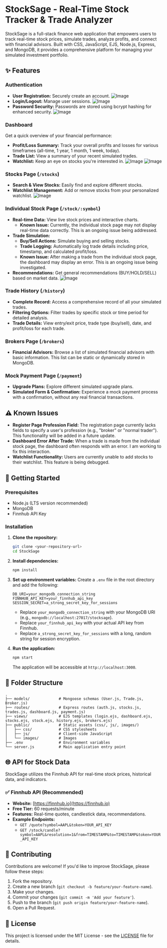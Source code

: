 # StockSage - Real-Time Stock Tracker & Trade Analyzer

StockSage is a full-stack finance web application that empowers users to track real-time stock prices, simulate trades, analyze profits, and connect with financial advisors. Built with CSS, JavaScript, EJS, Node.js, Express, and MongoDB, it provides a comprehensive platform for managing your simulated investment portfolio.

## ✨ Features

### Authentication

  * **User Registration:** Securely create an account.
    ![Image](https://github.com/user-attachments/assets/f29d4d3a-968f-4878-80ee-302949b74d07)
  * **Login/Logout:** Manage user sessions.
    ![Image](https://github.com/user-attachments/assets/e07522a6-2b2d-4e4b-9d4e-c68a6a530ec8)
  * **Password Security:** Passwords are stored using bcrypt hashing for enhanced security.
    ![Image](https://github.com/user-attachments/assets/091547c1-cbb4-4e5a-a11d-fa873afa2e67)

### Dashboard

Get a quick overview of your financial performance:

  * **Profit/Loss Summary:** Track your overall profits and losses for various timeframes (all-time, 1 year, 1 month, 1 week, today).
  * **Trade List:** View a summary of your recent simulated trades.
  * **Watchlist:** Keep an eye on stocks you're interested in.
    ![Image](https://github.com/user-attachments/assets/e89b9613-20e6-480e-9575-2fa38e543104)
    ![Image](https://github.com/user-attachments/assets/a12b800f-0cf2-4d60-a424-d155520cdcb9)
     
### Stocks Page (`/stocks`)

  * **Search & View Stocks:** Easily find and explore different stocks.
  * **Watchlist Management:** Add or remove stocks from your personalized watchlist.
  ![Image](https://github.com/user-attachments/assets/b1ace4bf-6ee6-4b05-9d90-f7ddba29f521)

### Individual Stock Page (`/stock/:symbol`)

  * **Real-time Data:** View live stock prices and interactive charts.
      * **Known Issue:** Currently, the individual stock page may not display real-time data correctly. This is an ongoing issue being addressed.
  * **Trade Simulation:**
      * **Buy/Sell Actions:** Simulate buying and selling stocks.
      * **Trade Logging:** Automatically log trade details including price, timestamp, and calculated profit/loss.
      * **Known Issue:** After making a trade from the individual stock page, the dashboard may display an error. This is an ongoing issue being investigated.
  * **Recommendations:** Get general recommendations (BUY/HOLD/SELL) based on market data.
    ![Image](https://github.com/user-attachments/assets/22330117-6376-417c-bac3-b9772c708167)

### Trade History (`/history`)

  * **Complete Record:** Access a comprehensive record of all your simulated trades.
  * **Filtering Options:** Filter trades by specific stock or time period for detailed analysis.
  * **Trade Details:** View entry/exit price, trade type (buy/sell), date, and profit/loss for each trade.

### Brokers Page (`/brokers`)

  * **Financial Advisors:** Browse a list of simulated financial advisors with basic information. This list can be static or dynamically stored in MongoDB.

### Mock Payment Page (`/payment`)

  * **Upgrade Plans:** Explore different simulated upgrade plans.
  * **Simulated Form & Confirmation:** Experience a mock payment process with a confirmation, without any real financial transactions.

## ⚠️ Known Issues

  * **Register Page Profession Field:** The registration page currently lacks fields to specify a user's profession (e.g., "broker" or "normal trader"). This functionality will be added in a future update.
  * **Dashboard Error After Trade:** When a trade is made from the individual stock page, the dashboard often responds with an error. I am working to fix this interaction.
  * **Watchlist Functionality:** Users are currently unable to add stocks to their watchlist. This feature is being debugged.

## 🚀 Getting Started

### Prerequisites

  * Node.js (LTS version recommended)
  * MongoDB
  * Finnhub API Key

### Installation

1.  **Clone the repository:**

    ```bash
    git clone <your-repository-url>
    cd StockSage
    ```

2.  **Install dependencies:**

    ```bash
    npm install
    ```

3.  **Set up environment variables:**
    Create a `.env` file in the root directory and add the following:

    ```
    DB_URI=your_mongodb_connection_string
    FINNHUB_API_KEY=your_finnhub_api_key
    SESSION_SECRET=a_strong_secret_key_for_sessions
    ```

      * Replace `your_mongodb_connection_string` with your MongoDB URI (e.g., `mongodb://localhost:27017/stocksage`).
      * Replace `your_finnhub_api_key` with your actual API key from Finnhub.
      * Replace `a_strong_secret_key_for_sessions` with a long, random string for session encryption.

4.  **Run the application:**

    ```bash
    npm start
    ```

    The application will be accessible at `http://localhost:3000`.

## 📂 Folder Structure

```
.
├── models/             # Mongoose schemas (User.js, Trade.js, Broker.js)
├── routes/             # Express routes (auth.js, stocks.js, trades.js, dashboard.js, payment.js)
├── views/              # EJS templates (login.ejs, dashboard.ejs, stocks.ejs, stock.ejs, history.ejs, brokers.ejs)
├── public/             # Static assets (css/, js/, images/)
│   ├── css/            # CSS stylesheets
│   ├── js/             # Client-side JavaScript
│   └── images/         # Images
├── .env                # Environment variables
└── server.js           # Main application entry point
```

## 🌐 API for Stock Data

StockSage utilizes the Finnhub API for real-time stock prices, historical data, and indicators.

### ✅ Finnhub API (Recommended)

  * **Website:** [https://finnhub.io](https://finnhub.io)
  * **Free Tier:** 60 requests/minute
  * **Features:** Real-time quotes, candlestick data, recommendations.
  * **Example Endpoints:**
      * `GET /quote?symbol=AAPL&token=YOUR_API_KEY`
      * `GET /stock/candle?symbol=AAPL&resolution=1&from=TIMESTAMP&to=TIMESTAMP&token=YOUR_API_KEY`

## 🤝 Contributing

Contributions are welcome\! If you'd like to improve StockSage, please follow these steps:

1.  Fork the repository.
2.  Create a new branch (`git checkout -b feature/your-feature-name`).
3.  Make your changes.
4.  Commit your changes (`git commit -m 'Add your feature'`).
5.  Push to the branch (`git push origin feature/your-feature-name`).
6.  Open a Pull Request.

## 📜 License

This project is licensed under the MIT License - see the [LICENSE](https://www.google.com/search?q=LICENSE) file for details.
